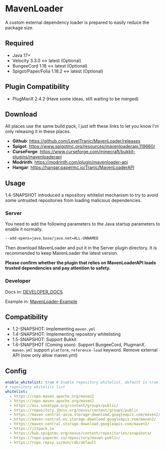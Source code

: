 # MavenLoader
A custom external dependency loader is prepared to easily reduce the package size.

## Required
- Java 17+
- Velocity 3.3.0 ↔ latest (Optional)
- BungeeCord 1.18 ↔ latest (Optional)
- Spigot/Paper/Folia 1.18.2 ↔ latest (Optional)

## Plugin Compatibility
- PlugManX 2.4.2 (Have some ideas, still waiting to be merged)

## Download
All places use the same build pack, I just left these links to let you know I'm only releasing it in these places.

- **Github**: https://github.com/LevelTranic/MavenLoader/releases
- **Spigot**: https://www.spigotmc.org/resources/mavenloaderapi.119660/
- **CurseForge**: https://www.curseforge.com/minecraft/bukkit-plugins/mavenloaderapi
- **Modrinth**: https://modrinth.com/plugin/mavenloader-api
- **Hangar**: https://hangar.papermc.io/Tranic/MavenLoaderAPI

## Usage
1.4-SNAPSHOT introduced a repository whitelist mechanism to try to avoid some untrusted repositories from loading malicious dependencies.

### Server
You need to add the following parameters to the Java startup parameters to enable it normally.

```bash
--add-opens=java.base/java.net=ALL-UNNAMED
```

Then download MavenLoader and put it in the Server plugin directory. It is recommended to keep MavenLoader the latest version.

**Please confirm whether the plugin that relies on MavenLoaderAPI loads trusted dependencies and pay attention to safety.**

### Developer
Docs in: [DEVELOPER_DOCS](DEVELOPER_DOCS.md)

Example in: [MavenLoader-Example](https://github.com/LevelTranic/MavenLoader-Example)

## Compatibility
- 1.2-SNAPSHOT: Implementing `maven.yml`
- 1.4-SNAPSHOT: Implementing repository whitelisting
- 1.5-SNAPSHOT: Support Bukkit
- 1.6-SNAPSHOT (Coming soon): Support BungeeCord, PlugmanX. `maven.yml` support `platform`, `reference-load` keyword. Remove external API (now only allow maven.yml)

## Config
```yaml
enable_whitelist: true # Enable repository whitelist, default is true
# repository whitelist list
whitelist:
  - https://repo.maven.apache.org/maven2
  - https://repo.maven.apache.org/maven2
  - https://oss.sonatype.org/content/groups/public/
  - https://repository.jboss.org/nexus/content/groups/public
  - https://maven-central-asia.storage-download.googleapis.com/maven2/
  - https://maven-central-eu.storage-download.googleapis.com/maven2/
  - https://maven-central.storage-download.googleapis.com/maven2/
  - https://jitpack.io
  - https://hub.spigotmc.org/nexus/content/repositories/snapshots/
  - https://repo.papermc.io/repository/maven-public/
  - https://repo.repsy.io/mvn/rdb/default

```